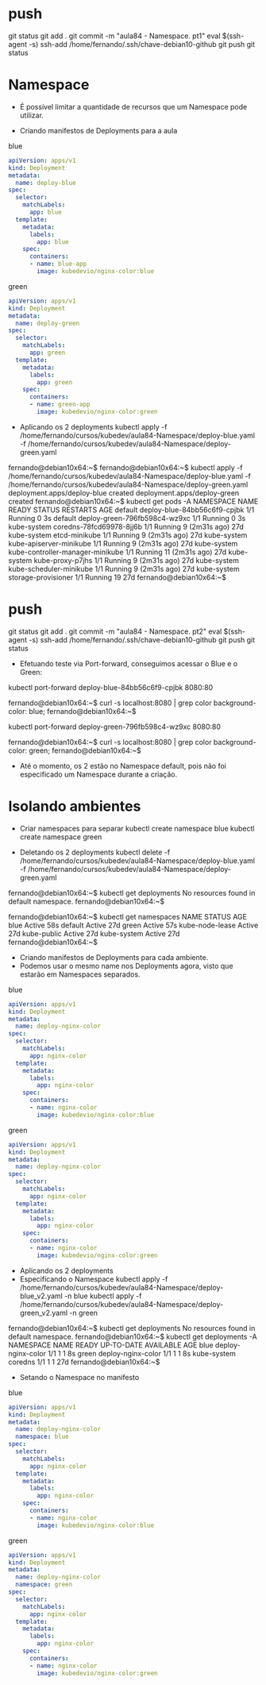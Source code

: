 
# ##############################################################################################################################################################
# ##############################################################################################################################################################
# ##############################################################################################################################################################
# ##############################################################################################################################################################
# push

git status
git add .
git commit -m "aula84 - Namespace. pt1"
eval $(ssh-agent -s)
ssh-add /home/fernando/.ssh/chave-debian10-github
git push
git status


# ##############################################################################################################################################################
# ##############################################################################################################################################################
# ##############################################################################################################################################################
# ##############################################################################################################################################################
# Namespace


- É possível limitar a quantidade de recursos que um Namespace pode utilizar.



- Criando manifestos de Deployments para a aula

blue

~~~~yaml
apiVersion: apps/v1
kind: Deployment
metadata:
  name: deploy-blue
spec:
  selector:
    matchLabels:
      app: blue
  template:
    metadata:
      labels:
        app: blue
    spec:
      containers:
      - name: blue-app
        image: kubedevio/nginx-color:blue
~~~~

green

~~~~yaml
apiVersion: apps/v1
kind: Deployment
metadata:
  name: deploy-green
spec:
  selector:
    matchLabels:
      app: green
  template:
    metadata:
      labels:
        app: green
    spec:
      containers:
      - name: green-app
        image: kubedevio/nginx-color:green
~~~~




- Aplicando os 2 deployments
kubectl apply -f /home/fernando/cursos/kubedev/aula84-Namespace/deploy-blue.yaml -f /home/fernando/cursos/kubedev/aula84-Namespace/deploy-green.yaml


fernando@debian10x64:~$
fernando@debian10x64:~$ kubectl apply -f /home/fernando/cursos/kubedev/aula84-Namespace/deploy-blue.yaml -f /home/fernando/cursos/kubedev/aula84-Namespace/deploy-green.yaml
deployment.apps/deploy-blue created
deployment.apps/deploy-green created
fernando@debian10x64:~$ kubectl get pods -A
NAMESPACE     NAME                               READY   STATUS    RESTARTS         AGE
default       deploy-blue-84bb56c6f9-cpjbk       1/1     Running   0                3s
default       deploy-green-796fb598c4-wz9xc      1/1     Running   0                3s
kube-system   coredns-78fcd69978-8jj6b           1/1     Running   9 (2m31s ago)    27d
kube-system   etcd-minikube                      1/1     Running   9 (2m31s ago)    27d
kube-system   kube-apiserver-minikube            1/1     Running   9 (2m31s ago)    27d
kube-system   kube-controller-manager-minikube   1/1     Running   11 (2m31s ago)   27d
kube-system   kube-proxy-p7jhs                   1/1     Running   9 (2m31s ago)    27d
kube-system   kube-scheduler-minikube            1/1     Running   9 (2m31s ago)    27d
kube-system   storage-provisioner                1/1     Running   19               27d
fernando@debian10x64:~$




# push

git status
git add .
git commit -m "aula84 - Namespace. pt2"
eval $(ssh-agent -s)
ssh-add /home/fernando/.ssh/chave-debian10-github
git push
git status



- Efetuando teste via Port-forward, conseguimos acessar o Blue e o Green:

kubectl port-forward deploy-blue-84bb56c6f9-cpjbk 8080:80

fernando@debian10x64:~$ curl -s localhost:8080 | grep color
        background-color: blue;
fernando@debian10x64:~$


kubectl port-forward deploy-green-796fb598c4-wz9xc 8080:80

fernando@debian10x64:~$ curl -s localhost:8080 | grep color
        background-color: green;
fernando@debian10x64:~$



- Até o momento, os 2 estão no Namespace default, pois não foi especificado um Namespace durante a criação.




# Isolando ambientes

- Criar namespaces para separar
kubectl create namespace blue
kubectl create namespace green


- Deletando os 2 deployments
kubectl delete -f /home/fernando/cursos/kubedev/aula84-Namespace/deploy-blue.yaml -f /home/fernando/cursos/kubedev/aula84-Namespace/deploy-green.yaml

fernando@debian10x64:~$ kubectl get deployments
No resources found in default namespace.
fernando@debian10x64:~$

fernando@debian10x64:~$ kubectl get namespaces
NAME              STATUS   AGE
blue              Active   58s
default           Active   27d
green             Active   57s
kube-node-lease   Active   27d
kube-public       Active   27d
kube-system       Active   27d
fernando@debian10x64:~$




- Criando manifestos de Deployments para cada ambiente.
- Podemos usar o mesmo name nos Deployments agora, visto que estarão em Namespaces separados.

blue

~~~~yaml
apiVersion: apps/v1
kind: Deployment
metadata:
  name: deploy-nginx-color
spec:
  selector:
    matchLabels:
      app: nginx-color
  template:
    metadata:
      labels:
        app: nginx-color
    spec:
      containers:
      - name: nginx-color
        image: kubedevio/nginx-color:blue
~~~~

green

~~~~yaml
apiVersion: apps/v1
kind: Deployment
metadata:
  name: deploy-nginx-color
spec:
  selector:
    matchLabels:
      app: nginx-color
  template:
    metadata:
      labels:
        app: nginx-color
    spec:
      containers:
      - name: nginx-color
        image: kubedevio/nginx-color:green
~~~~



- Aplicando os 2 deployments
- Especificando o Namespace
kubectl apply -f /home/fernando/cursos/kubedev/aula84-Namespace/deploy-blue_v2.yaml -n blue
kubectl apply -f /home/fernando/cursos/kubedev/aula84-Namespace/deploy-green_v2.yaml -n green


fernando@debian10x64:~$ kubectl get deployments
No resources found in default namespace.
fernando@debian10x64:~$ kubectl get deployments -A
NAMESPACE     NAME                 READY   UP-TO-DATE   AVAILABLE   AGE
blue          deploy-nginx-color   1/1     1            1           8s
green         deploy-nginx-color   1/1     1            1           8s
kube-system   coredns              1/1     1            1           27d
fernando@debian10x64:~$




- Setando o Namespace no manifesto


blue

~~~~yaml
apiVersion: apps/v1
kind: Deployment
metadata:
  name: deploy-nginx-color
  namespace: blue
spec:
  selector:
    matchLabels:
      app: nginx-color
  template:
    metadata:
      labels:
        app: nginx-color
    spec:
      containers:
      - name: nginx-color
        image: kubedevio/nginx-color:blue
~~~~

green

~~~~yaml
apiVersion: apps/v1
kind: Deployment
metadata:
  name: deploy-nginx-color
  namespace: green
spec:
  selector:
    matchLabels:
      app: nginx-color
  template:
    metadata:
      labels:
        app: nginx-color
    spec:
      containers:
      - name: nginx-color
        image: kubedevio/nginx-color:green
~~~~

